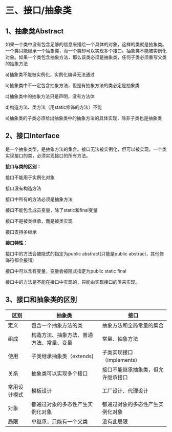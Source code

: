 # 三、接口/抽象类

## 1、抽象类Abstract

  如果一个类中没有包含足够的信息来描绘一个具体的对象，这样的类就是抽象类。一个类只能继承一个抽象类，而一个类却可以实现多个接口。抽象类不能被实例化对象。如果一个类包含抽象方法，那么该类必须是抽象类，任何子类必须重写父类的抽象方法

  a)抽象类不能被实例化，实例化编译无法通过

  b)抽象类中不一定包含抽象方法，但是有抽象方法的类必定是抽象类

  c)抽象类中的抽象方法只是声明，没有方法体

  d)构造方法、类方法（用static修饰的方法）不能

  e)抽象类的子类必须给出抽象类中的抽象方法的具体实现，除非子类也是抽象类



## 2、接口Interface

  是一个抽象类型，是抽象方法的集合。接口无法被实例化，但可以被实现，一个类实现接口的类，必须实现接口的所有方法。

**接口与类的区别：**

  接口不能用于实例化对象

  接口没有构造方法

  接口中所有的方法必须是抽象方法

  接口不能包含成员变量，除了static和final变量

  接口不是被类继承，而是被类实现

  接口支持多继承

**接口特性：**

  接口中的方法会被隐式的指定为public abstract(只能是public abstract，其他修饰符都会报错)

  接口中可以含有变量，变量会被隐式指定为public static final

  接口中的方法是不能在接口中实现的，只能由实现接口的类来实现。



## 3、接口和抽象类的区别

| 区别         | 抽象类                                   | 接口                               |
| ------------ | ---------------------------------------- | ---------------------------------- |
| 定义         | 包含一个抽象方法的类                     | 抽象方法和全局常量的集合           |
| 组成         | 构造方法、抽象方法、普通方法、常量、变量 | 常量、抽象方法                     |
| 使用         | 子类继承抽象类（extends)                 | 子类实现接口（implements)          |
| 关系         | 抽象类可以实现多个接口                   | 接口不能继承抽象类，但允许继承接口 |
| 常用设计模式 | 模板设计                                 | 工厂设计、代理设计                 |
| 对象         | 都通过对象的多态性产生实例化对象         | 都通过对象的多态性产生实例化对象   |
| 局限         | 单继承，只能有一个父类                   | 没有此局限                         |

​		

